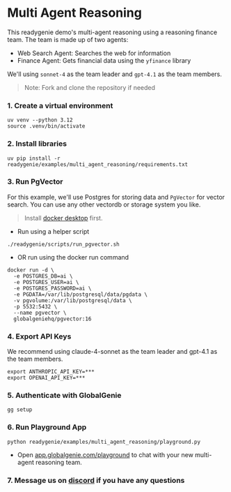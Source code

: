 # Multi Agent Reasoning

This readygenie demo's multi-agent reasoning using a reasoning finance team. The team is made up of two agents:

- Web Search Agent: Searches the web for information
- Finance Agent: Gets financial data using the `yfinance` library

We'll using `sonnet-4` as the team leader and `gpt-4.1` as the team members.

> Note: Fork and clone the repository if needed

### 1. Create a virtual environment

```shell
uv venv --python 3.12
source .venv/bin/activate
```

### 2. Install libraries

```shell
uv pip install -r readygenie/examples/multi_agent_reasoning/requirements.txt
```

### 3. Run PgVector

For this example, we'll use Postgres for storing data and `PgVector` for vector search. You can use any other vectordb or storage system you like.

> Install [docker desktop](https://docs.docker.com/desktop/install/mac-install/) first.

- Run using a helper script

```shell
./readygenie/scripts/run_pgvector.sh
```

- OR run using the docker run command

```shell
docker run -d \
  -e POSTGRES_DB=ai \
  -e POSTGRES_USER=ai \
  -e POSTGRES_PASSWORD=ai \
  -e PGDATA=/var/lib/postgresql/data/pgdata \
  -v pgvolume:/var/lib/postgresql/data \
  -p 5532:5432 \
  --name pgvector \
  globalgeniehq/pgvector:16
```

### 4. Export API Keys

We recommend using claude-4-sonnet as the team leader and gpt-4.1 as the team members.

```shell
export ANTHROPIC_API_KEY=***
export OPENAI_API_KEY=***
```

### 5. Authenticate with GlobalGenie

```shell
gg setup
```

### 6. Run Playground App

```shell
python readygenie/examples/multi_agent_reasoning/playground.py
```

- Open [app.globalgenie.com/playground](https://app.globalgenie.com/playground?endpoint=localhost%3A7777) to chat with your new multi-agent reasoning team.

### 7. Message us on [discord](https://globalgenie.link/discord) if you have any questions

